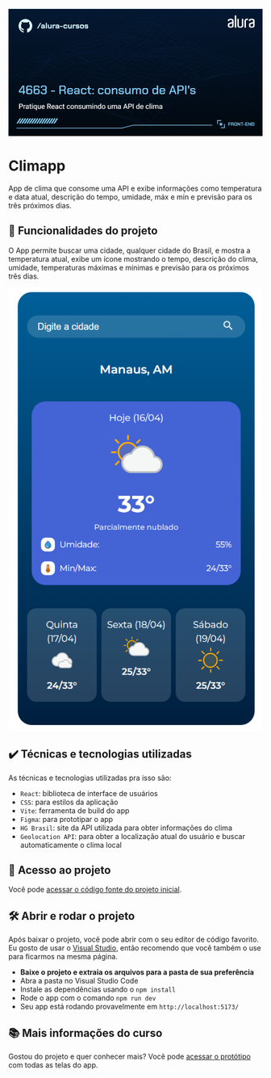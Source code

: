 
![Descricao da sua imagem](thumb-4663.png)

# Climapp

App de clima que consome uma API e exibe informações como temperatura e data atual, descrição do tempo, umidade, máx e min e previsão para os três próximos dias.

## 🔨 Funcionalidades do projeto

O App permite buscar uma cidade, qualquer cidade do Brasil, e mostra a temperatura atual, exibe um ícone mostrando o tempo, descrição do clima, umidade, temperaturas máximas e mínimas e previsão para os próximos três dias. 

![](img4.png)

## ✔️ Técnicas e tecnologias utilizadas

As técnicas e tecnologias utilizadas pra isso são:

- `React`: biblioteca de interface de usuários
- `CSS`: para estilos da aplicação
- `Vite`: ferramenta de build do app
- `Figma`: para prototipar o app
- `HG Brasil`: site da API utilizada para obter informações do clima
- `Geolocation API`: para obter a localização atual do usuário e buscar automaticamente o clima local

## 📁 Acesso ao projeto

Você pode [acessar o código fonte do projeto inicial](https://github.com/NeiltonSeguins/4663-praticando-react-apis).

## 🛠️ Abrir e rodar o projeto

Após baixar o projeto, você pode abrir com o seu editor de código favorito. Eu gosto de usar o [Visual Studio](https://code.visualstudio.com/), então recomendo que você também o use para ficarmos na mesma página. 

- **Baixe o projeto e extraia os arquivos para a pasta de sua preferência** 
- Abra a pasta no Visual Studio Code
- Instale as dependências usando o `npm install`
- Rode o app com o comando `npm run dev`
- Seu app está rodando provavelmente em `http://localhost:5173/`


## 📚 Mais informações do curso

Gostou do projeto e quer conhecer mais? Você pode [acessar o protótipo](https://www.figma.com/community/file/1491129858344649743) com todas as telas do app. 

